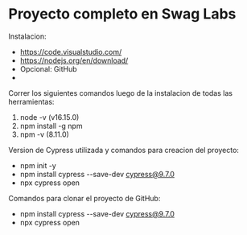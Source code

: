 # Proyecto completo en Swag Labs

Instalacion:
- https://code.visualstudio.com/
- https://nodejs.org/en/download/
- Opcional: GitHub
- 
Correr los siguientes comandos luego de la instalacion de todas las herramientas:
1. node -v (v16.15.0)
2. npm install -g npm
3. npm -v (8.11.0)

Version de Cypress utilizada y comandos para creacion del proyecto:
- npm init -y
- npm install cypress --save-dev cypress@9.7.0
- npx cypress open

Comandos para clonar el proyecto de GitHub:
- npm install cypress --save-dev cypress@9.7.0
- npx cypress open
